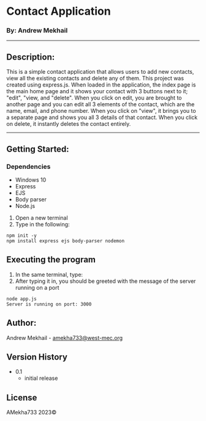 # Contact Application
### By: Andrew Mekhail
---
## Description:
This is a simple contact application that allows users to add new contacts, view all the existing contacts and delete any of them. This project was created using express.js. When loaded in the application, the index page is the main home page and it shows your contact with 3 buttons next to it; "edit", "view, and "delete". When you click on edit, you are brought to another page and you can edit all 3 elements of the contact, which are the name, email, and phone number. When you click on "view", it brings you to a separate page and shows you all 3 details of that contact. When you click on delete, it instantly deletes the contact entirely. 

---
## Getting Started:
### Dependencies
* Windows 10
* Express
* EJS
* Body parser
* Node.js

1. Open a new terminal
2. Type in the following:
```
npm init -y
npm install express ejs body-parser nodemon
```

## Executing the program
1. In the same terminal, type:
2. After typing it in, you should be greeted with the message of the server running on a port
```
node app.js
Server is running on port: 3000
```

## Author:
Andrew Mekhail - amekha733@west-mec.org

## Version History
* 0.1
    * initial release

## License
AMekha733 2023&copy;
